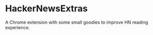 HackerNewsExtras
================

A Chrome extension with some small goodies to improve HN reading experience.
